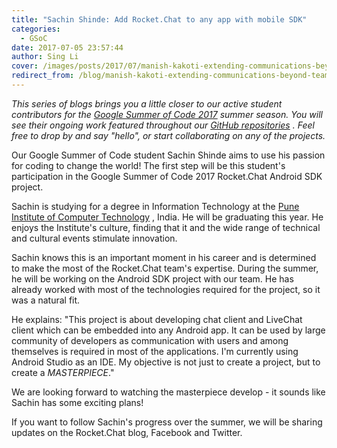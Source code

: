 ```yaml
---
title: "Sachin Shinde: Add Rocket.Chat to any app with mobile SDK"
categories:
  - GSoC
date: 2017-07-05 23:57:44
author: Sing Li
cover: /images/posts/2017/07/manish-kakoti-extending-communications-beyond-teams-with-rocketchat-federation/gsoc.png
redirect_from: /blog/manish-kakoti-extending-communications-beyond-teams-with-rocketchat-federation
---
```

_This series of blogs brings you a little closer to our active student contributors for the [Google Summer of Code 2017](https://rocket.chat/docs/contributing/google-summer-of-code) summer season. You will see their ongoing work featured throughout our [GitHub repositories](https://github.com/RocketChat) . Feel free to drop by and say "hello", or start collaborating on any of the projects._

Our Google Summer of Code student Sachin Shinde aims to use his passion for coding to change the world! The first step will be this student's participation in the Google Summer of Code 2017 Rocket.Chat Android SDK project. 

Sachin is studying for a degree in Information Technology at the [Pune Institute of Computer Technology](http://pict.edu/) , India. He will be graduating this year. He enjoys the Institute's culture, finding that it and the wide range of technical and cultural events stimulate innovation. 

Sachin knows this is an important moment in his career and is determined to make the most of the Rocket.Chat team's expertise. During the summer, he will be working on the Android SDK project with our team. He has already worked with most of the technologies required for the project, so it was a natural fit.  

He explains: "This project is about developing chat client and LiveChat client which can be embedded into any Android app. It can be used by large community of developers as communication with users and among themselves is required in most of the applications. I'm currently using Android Studio as an IDE. My objective is not just to create a project, but to create a _MASTERPIECE_."

We are looking forward to watching the masterpiece develop - it sounds like Sachin has some exciting plans!

If you want to follow Sachin's progress over the summer, we will be sharing updates on the Rocket.Chat blog, Facebook and Twitter. 

